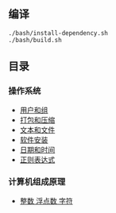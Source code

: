 
## 编译
```
./bash/install-dependency.sh
./bash/build.sh
```

## 目录
### 操作系统

* [用户和组](./src/008/readme.md)
* [打包和压缩](./src/009/readme.md)
* [文本和文件](./src/010/readme.md)
* [软件安装](./src/011/readme.md)
* [日期和时间](./src/012/readme.md)
* [正则表达式](./src/013/readme.md)

### 计算机组成原理

* [整数 浮点数 字符](./src/101/readme.md)

